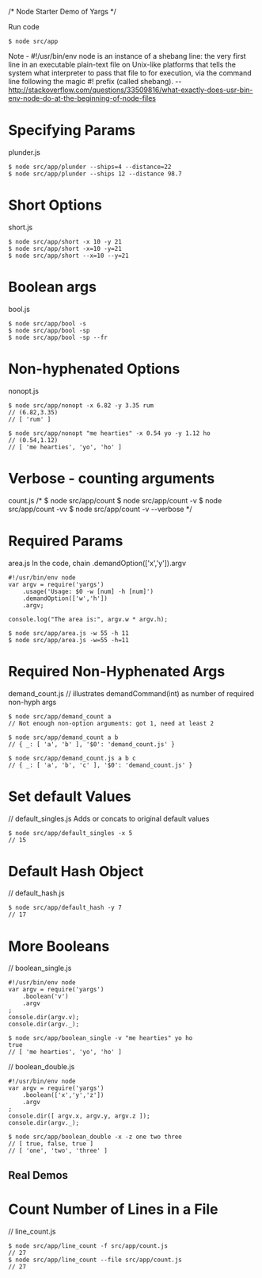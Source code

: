 /* Node Starter Demo of Yargs */


Run code
```
$ node src/app
```

Note - 
#!/usr/bin/env node is an instance of a shebang line: the very first line in an executable plain-text file on Unix-like platforms that tells the system what interpreter to pass that file to for execution, via the command line following the magic #! prefix (called shebang). -- http://stackoverflow.com/questions/33509816/what-exactly-does-usr-bin-env-node-do-at-the-beginning-of-node-files

# Specifying Params
plunder.js
```
$ node src/app/plunder --ships=4 --distance=22
$ node src/app/plunder --ships 12 --distance 98.7
```


# Short Options
short.js
```
$ node src/app/short -x 10 -y 21
$ node src/app/short -x=10 -y=21
$ node src/app/short --x=10 --y=21
```


# Boolean args
bool.js
```
$ node src/app/bool -s
$ node src/app/bool -sp
$ node src/app/bool -sp --fr
```


# Non-hyphenated Options
nonopt.js
```
$ node src/app/nonopt -x 6.82 -y 3.35 rum
// (6.82,3.35)
// [ 'rum' ]

$ node src/app/nonopt "me hearties" -x 0.54 yo -y 1.12 ho
// (0.54,1.12)
// [ 'me hearties', 'yo', 'ho' ]
```


# Verbose - counting arguments
count.js
/*
$ node src/app/count
$ node src/app/count -v
$ node src/app/count -vv
$ node src/app/count -v --verbose
*/


# Required Params
area.js
In the code, chain .demandOption(['x','y']).argv
```
#!/usr/bin/env node
var argv = require('yargs')
    .usage('Usage: $0 -w [num] -h [num]')
    .demandOption(['w','h'])
    .argv;

console.log("The area is:", argv.w * argv.h);
```

```
$ node src/app/area.js -w 55 -h 11
$ node src/app/area.js -w=55 -h=11
```


# Required Non-Hyphenated Args
demand_count.js
// illustrates demandCommand(int) as number of required non-hyph args
```
$ node src/app/demand_count a
// Not enough non-option arguments: got 1, need at least 2

$ node src/app/demand_count a b
// { _: [ 'a', 'b' ], '$0': 'demand_count.js' }

$ node src/app/demand_count.js a b c
// { _: [ 'a', 'b', 'c' ], '$0': 'demand_count.js' }

```


# Set default Values
// default_singles.js
Adds or concats to original default values
```
$ node src/app/default_singles -x 5
// 15 
```


# Default Hash Object
// default_hash.js
```
$ node src/app/default_hash -y 7
// 17
```


# More Booleans
// boolean_single.js
```
#!/usr/bin/env node
var argv = require('yargs')
    .boolean('v')
    .argv
;
console.dir(argv.v);
console.dir(argv._);
```

```
$ node src/app/boolean_single -v "me hearties" yo ho
true
// [ 'me hearties', 'yo', 'ho' ]
```


// boolean_double.js
```
#!/usr/bin/env node
var argv = require('yargs')
    .boolean(['x','y','z'])
    .argv
;
console.dir([ argv.x, argv.y, argv.z ]);
console.dir(argv._);
```

```
$ node src/app/boolean_double -x -z one two three
// [ true, false, true ]
// [ 'one', 'two', 'three' ]
```


## Real Demos
# Count Number of Lines in a File
// line_count.js
```
$ node src/app/line_count -f src/app/count.js
// 27
$ node src/app/line_count --file src/app/count.js
// 27

```


